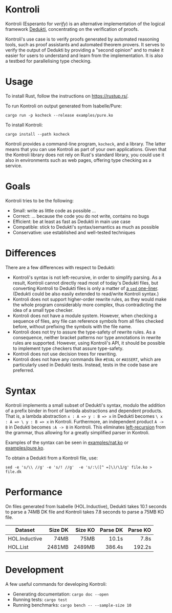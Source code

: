 # Kontroli

Kontroli (Esperanto for *verify*) is
an alternative implementation of the logical framework [Dedukti],
concentrating on the verification of proofs.

Kontroli's use case is to
verify proofs generated by automated reasoning tools,
such as proof assistants and automated theorem provers.
It serves to verify the output of Dedukti by providing a "second opinion" and
to make it easier for users to understand and learn from the implementation.
It is also a testbed for parallelising type checking.

# Usage

To install Rust, follow the instructions on <https://rustup.rs/>.

To run Kontroli on output generated from Isabelle/Pure:

    cargo run -p kocheck --release examples/pure.ko

To install Kontroli:

    cargo install --path kocheck

Kontroli provides a command-line program, `kocheck`, and a library.
The latter means that you can use Kontroli as part of your own applications.
Given that the Kontroli library does not rely on Rust's standard library,
you could use it also in environments such as web pages,
offering type checking as a service.

# Goals

Kontroli tries to be the following:

* Small: write as little code as possible ...
* Correct: ... because the code you do not write, contains no bugs
* Efficient: be at least as fast as Dedukti in main use case
* Compatible: stick to Dedukti's syntax/semantics as much as possible
* Conservative: use established and well-tested techniques

# Differences

There are a few differences with respect to Dedukti:

* Kontroli's syntax is not left-recursive, in order to simplify parsing.
  As a result, Kontroli cannot directly read most of today's Dedukti files, but
  converting Kontroli to Dedukti files is only a matter of
  [a `sed` one-liner](#syntax).
  (Dedukti could be also easily extended to read/write Kontroli syntax.)
* Kontroli does not support higher-order rewrite rules,
  as they would make the whole program considerably more complex,
  thus contradicting the idea of a small type checker.
* Kontroli does not have a module system.
  However, when checking a sequence of files,
  any file can reference symbols from all files checked before,
  without prefixing the symbols with the file name.
* Kontroli does not try to assure the type-safety of rewrite rules.
  As a consequence, neither
  bracket patterns nor
  type annotations in rewrite rules are supported.
  However, using Kontroli's API, it should be possible
  to implement type checkers that assure type-safety.
* Kontroli does not use decision trees for rewriting.
* Kontroli does not have any commands like `#EVAL` or `#ASSERT`,
  which are particularly used in Dedukti tests.
  Instead, tests in the code base are preferred.

# Syntax

Kontroli implements a small subset of Dedukti's syntax,
modulo the addition of a prefix binder in front of
lambda abstractions and dependent products.
That is, a lambda abstraction
`x : A => y : B => x` in Dedukti becomes
`\ x : A => \ y : B => x` in Kontroli.
Furthermore, an independent product
`A -> B` in Dedukti becomes
`:A -> B` in Kontroli.
This eliminates [left-recursion](https://en.wikipedia.org/wiki/Left_recursion)
from the grammar, thus allowing for a greatly simplified parser in Kontroli.

Examples of the syntax can be seen in
[examples/nat.ko](examples/nat.ko) or
[examples/pure.ko](examples/pure.ko).

To obtain a Dedukti from a Kontroli file, use:

    sed -e 's/\\ //g' -e 's/! //g'  -e 's/:\([^ =]\)/\1/g' file.ko > file.dk

# Performance

On files generated from Isabelle (HOL.Inductive),
Dedukti takes 10.1 seconds to parse a 74MB DK file and
Kontroli takes 7.8 seconds to parse a 75MB KO file.

Dataset       | Size DK | Size KO | Parse DK | Parse KO
------------- | ------: | ------: | -------: | -------:
HOL.Inductive |    74MB |    75MB |    10.1s |     7.8s
HOL.List      |  2481MB |  2489MB |   386.4s |   192.2s

# Development

A few useful commands for developing Kontroli:

* Generating documentation: `cargo doc --open`
* Running tests: `cargo test`
* Running benchmarks: `cargo bench -- --sample-size 10`


[Dedukti]: https://deducteam.github.io/
